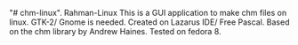 "# chm-linux". 
Rahman-Linux This is a GUI application to make chm files on linux. GTK-2/ Gnome is needed. Created on Lazarus IDE/ Free Pascal. Based on the chm library by Andrew Haines.
Tested on fedora 8.